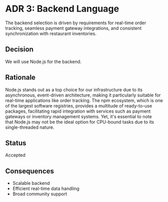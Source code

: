 # ADR 3: Backend Language
The backend selection is driven by requirements for real-time order tracking, seamless payment gateway integrations, and consistent synchronization with restaurant inventories.
## Decision
We will use Node.js for the backend.

## Rationale
Node.js stands out as a top choice for our infrastructure due to its asynchronous, event-driven architecture, making it particularly suitable for real-time applications like order tracking.  The npm ecosystem, which is one of the largest software registries, provides a multitude of ready-to-use packages, facilitating rapid integration with services such as payment gateways or inventory management systems. Yet, it's essential to note that Node.js may not be the ideal option for CPU-bound tasks due to its single-threaded nature.
## Status
Accepted 

## Consequences
- Scalable backend
- Efficient real-time data handling
- Broad community support
